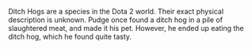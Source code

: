 Ditch Hogs are a species in the Dota 2 world. Their exact physical description is unknown.  Pudge once found a ditch hog in a pile of slaughtered meat, and made it his pet. However, he ended up eating the ditch hog, which he found quite tasty.
